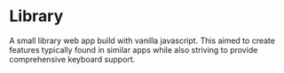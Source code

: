 # Library

A small library web app build with vanilla javascript. This aimed to create features typically found in similar apps while also striving to provide comprehensive keyboard support.
